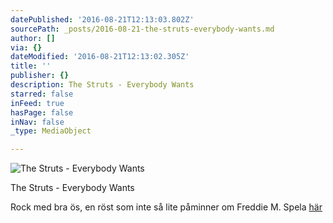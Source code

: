 ```yaml
---
datePublished: '2016-08-21T12:13:03.802Z'
sourcePath: _posts/2016-08-21-the-struts-everybody-wants.md
author: []
via: {}
dateModified: '2016-08-21T12:13:02.305Z'
title: ''
publisher: {}
description: The Struts - Everybody Wants
starred: false
inFeed: true
hasPage: false
inNav: false
_type: MediaObject

---
```

![The Struts - Everybody Wants](https://the-grid-user-content.s3-us-west-2.amazonaws.com/d9f4dc6f-3d47-44c5-ad78-56db90630f5b.jpg)

The Struts - Everybody Wants

Rock med bra ös, en röst som inte så lite påminner om Freddie M. Spela [här][0]

[0]: https://open.spotify.com/album/5jQD9aAuIOy8LIGkVlgVKq